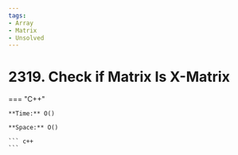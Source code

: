 ```yaml
---
tags:
- Array
- Matrix
- Unsolved
---
```



# 2319. Check if Matrix Is X-Matrix

=== "C++"

    **Time:** O()

    **Space:** O()

    ``` c++
    ```